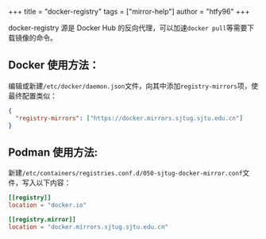 +++
title = "docker-registry"
tags = ["mirror-help"]
author = "htfy96"
+++

docker-registry 源是 Docker Hub 的反向代理，可以加速`docker pull`等需要下载镜像的命令。

## Docker 使用方法：

编辑或新建`/etc/docker/daemon.json`文件，向其中添加`registry-mirrors`项，使最终配置类似：
```json
{
  "registry-mirrors": ["https://docker.mirrors.sjtug.sjtu.edu.cn"]
}
```

## Podman 使用方法:

新建`/etc/containers/registries.conf.d/050-sjtug-docker-mirror.conf`文件，写入以下内容：
```toml
[[registry]]
location = "docker.io"

[[registry.mirror]]
location = "docker.mirrors.sjtug.sjtu.edu.cn"
```
